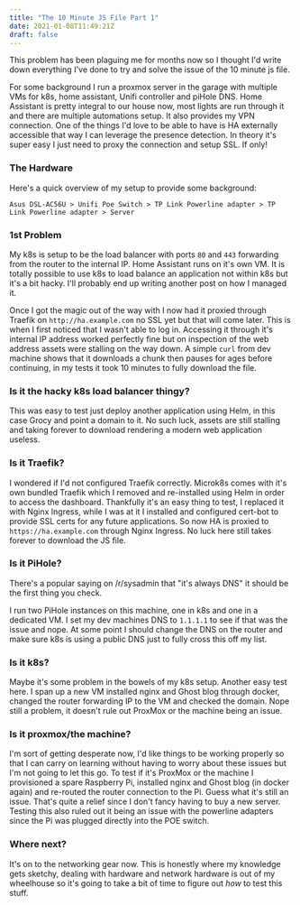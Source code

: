 ```yaml
---
title: "The 10 Minute JS File Part 1"
date: 2021-01-08T11:49:21Z
draft: false
---
```


This problem has been plaguing me for months now so I thought I'd write down everything I've done to try and solve the issue of the 10 minute js file.

For some background I run a proxmox server in the garage with multiple VMs for k8s, home assistant, Unifi controller and piHole DNS. Home Assistant is pretty integral to our house now, most lights are run through it and there are multiple automations setup. It also provides my VPN connection. One of the things I'd love to be able to have is HA externally accessible that way I can leverage the presence detection. In theory it's super easy I just need to proxy the connection and setup SSL. If only!

### The Hardware

Here's a quick overview of my setup to provide some background:

`Asus DSL-AC56U > Unifi Poe Switch > TP Link Powerline adapter > TP Link Powerline adapter > Server`


### 1st Problem

My k8s is setup to be the load balancer with ports `80` and `443` forwarding from the router to the internal IP. Home Assistant runs on it's own VM. It is totally possible to use k8s to load balance an application not within k8s but it's a bit hacky. I'll probably end up writing another post on how I managed it.

Once I got the magic out of the way with I now had it proxied through Traefik on `http://ha.example.com` no SSL yet but that will come later. This is when I first noticed that I wasn't able to log in. Accessing it through it's internal IP address worked perfectly fine but on inspection of the web address assets were stalling on the way down. A simple `curl` from dev machine shows that it downloads a chunk then pauses for ages before continuing, in my tests it took 10 minutes to fully download the file.

### Is it the hacky k8s load balancer thingy?

This was easy to test just deploy another application using Helm, in this case Grocy and point a domain to it. No such luck, assets are still stalling and taking forever to download rendering a modern web application useless.

### Is it Traefik?

I wondered if I'd not configured Traefik correctly. Microk8s comes with it's own bundled Traefik which I removed and re-installed using Helm in order to access the dashboard. Thankfully it's an easy thing to test, I replaced it with Nginx Ingress, while I was at it I installed and configured cert-bot to provide SSL certs for any future applications. So now HA is proxied to `https://ha.example.com` through Nginx Ingress. No luck here still takes forever to download the JS file.

### Is it PiHole?

There's a popular saying on /r/sysadmin that "it's always DNS" it should be the first thing you check.

I run two PiHole instances on this machine, one in k8s and one in a dedicated VM. I set my dev machines DNS to `1.1.1.1` to see if that was the issue and nope. At some point I should change the DNS on the router and make sure k8s is using a public DNS just to fully cross this off my list.

### Is it k8s?

Maybe it's some problem in the bowels of my k8s setup. Another easy test here. I span up a new VM installed nginx and Ghost blog through docker, changed the router forwarding IP to the VM and checked the domain. Nope still a problem, it doesn't rule out ProxMox or the machine being an issue.

### Is it proxmox/the machine?

I'm sort of getting desperate now, I'd like things to be working properly so that I can carry on learning without having to worry about these issues but I'm not going to let this go. To test if it's ProxMox or the machine I provisioned a spare Raspberry Pi, installed nginx and Ghost blog (in docker again) and re-routed the router connection to the Pi. Guess what it's still an issue. That's quite a relief since I don't fancy having to buy a new server. Testing this also ruled out it being an issue with the powerline adapters since the Pi was plugged directly into the POE switch.

### Where next?

It's on to the networking gear now. This is honestly where my knowledge gets sketchy, dealing with hardware and network hardware is out of my wheelhouse so it's going to take a bit of time to figure out *how* to test this stuff.
